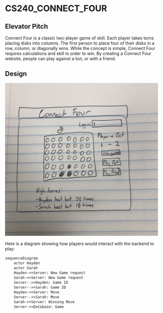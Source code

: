 # CS240_CONNECT_FOUR

## Elevator Pitch


Connect Four is a classic two-player game of skill. Each player takes turns placing disks into columns. 
The first person to place four of their disks in a row, column, or diagonally wins. 
While the concept is simple, Connect Four requires calculations and skill in order to win. 
By creating a Connect Four website, people can play against a bot, or with a friend.

## Design

![Mock](connectFourUI.jpg)

Here is a diagram showing how players would interact with the backend to play:


```mermaid
sequenceDiagram
    actor Hayden
    actor Sarah
    Hayden->>Server: New Game request
    Sarah->>Server: New Game request
    Server-->>Hayden: Game ID
    Server-->>Sarah: Game ID
    Hayden->>Server: Move
    Server-->>Sarah: Move
    Sarah->>Server: Winning Move
    Server->>Database: Game
```